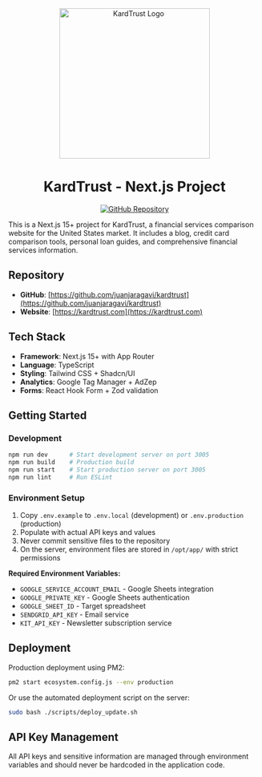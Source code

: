 <div align="center">
  <img src="https://media.topfinanzas.com/images/kardtrust/kardtrust-logo-clear.png" alt="KardTrust Logo" width="300">
  
  # KardTrust - Next.js Project

  [![GitHub Repository](https://img.shields.io/badge/GitHub-kardtrust-blue?logo=github)](https://github.com/juanjaragavi/kardtrust)
</div>

This is a Next.js 15+ project for KardTrust, a financial services comparison website for the United States market. It includes a blog, credit card comparison tools, personal loan guides, and comprehensive financial services information.

## Repository

- **GitHub**: [https://github.com/juanjaragavi/kardtrust](https://github.com/juanjaragavi/kardtrust)
- **Website**: [https://kardtrust.com](https://kardtrust.com)

## Tech Stack

- **Framework**: Next.js 15+ with App Router
- **Language**: TypeScript
- **Styling**: Tailwind CSS + Shadcn/UI
- **Analytics**: Google Tag Manager + AdZep
- **Forms**: React Hook Form + Zod validation

## Getting Started

### Development

```bash
npm run dev      # Start development server on port 3005
npm run build    # Production build
npm run start    # Start production server on port 3005
npm run lint     # Run ESLint
```

### Environment Setup

1. Copy `.env.example` to `.env.local` (development) or `.env.production` (production)
2. Populate with actual API keys and values
3. Never commit sensitive files to the repository
4. On the server, environment files are stored in `/opt/app/` with strict permissions

**Required Environment Variables:**

- `GOOGLE_SERVICE_ACCOUNT_EMAIL` - Google Sheets integration
- `GOOGLE_PRIVATE_KEY` - Google Sheets authentication
- `GOOGLE_SHEET_ID` - Target spreadsheet
- `SENDGRID_API_KEY` - Email service
- `KIT_API_KEY` - Newsletter subscription service

## Deployment

Production deployment using PM2:

```bash
pm2 start ecosystem.config.js --env production
```

Or use the automated deployment script on the server:

```bash
sudo bash ./scripts/deploy_update.sh
```

## API Key Management

All API keys and sensitive information are managed through environment variables and should never be hardcoded in the application code.
